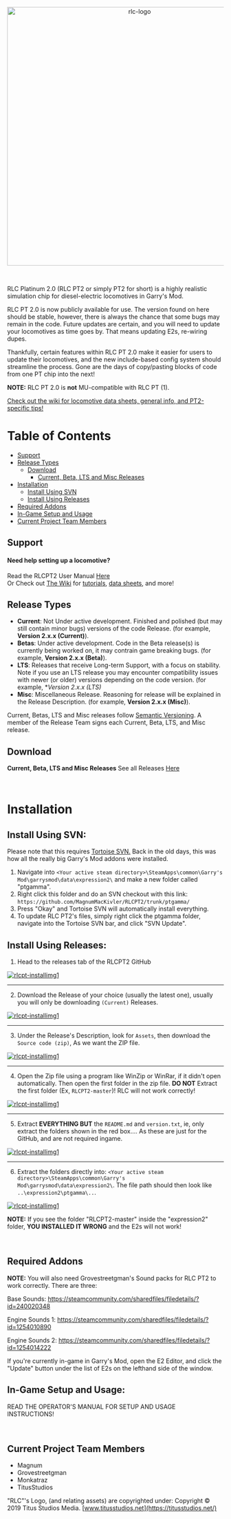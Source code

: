 <p align="center">
  <a href="https://titusstudios.net/">
    <img
      alt="rlc-logo"
      title="RLC Logo - www.titusstudios.net/"
      src="https://titusstudios.net/data/static/images/rlc-logo-new-2.png"
      width="600"
    />
  </a>
</p>

<br>



RLC Platinum 2.0 (RLC PT2 or simply PT2 for short) is a highly realistic simulation chip for diesel-electric locomotives in Garry's Mod.

RLC PT 2.0 is now publicly available for use. The version found on here should be stable, however, there is always the chance that some bugs may remain in the code. Future updates are certain, and you will need to update your locomotives as time goes by. That means updating E2s, re-wiring dupes.

Thankfully, certain features within RLC PT 2.0 make it easier for users to update their locomotives, and the new include-based config system should streamline the process. Gone are the days of copy/pasting blocks of code from one PT chip into the next!

**NOTE:** RLC PT 2.0 is **not** MU-compatible with RLC PT (1).

[Check out the wiki for locomotive data sheets, general info, and PT2-specific tips!](https://github.com/MagnumMacKivler/RLCPT2/wiki)

# Table of Contents

* [Support](#support)
* [Release Types](#release-types)
  * [Download](#download)
    * [Current, Beta, LTS and Misc Releases](#current-beta-lts-and-misc-releases)
* [Installation](#installation)
  * [Install Using SVN](#install-using-svn)
  * [Install Using Releases](#install-using-releases)
* [Required Addons](#required-addons)
* [In-Game Setup and Usage](#in-game-setup-and-usage)
* [Current Project Team Members](#current-project-team-members)


## Support
#### Need help setting up a locomotive?

Read the RLCPT2 User Manual [Here](/ptgamma/RLC_PT2_Operator_Manual.txt)
<br>
Or Check out [The Wiki](https://github.com/MagnumMacKivler/RLCPT2/wiki) for [tutorials](https://github.com/MagnumMacKivler/RLCPT2/wiki/Configuring-Locomotives-in-RLC-PT2), [data sheets](https://github.com/MagnumMacKivler/RLCPT2/wiki/Locomotive-Data-Sheets), and more!


## Release Types

* **Current**: Not Under active development. Finished and polished (but may still contain minor bugs) versions of the code Release. (for example, **Version 2.x.x (Current)**).
* **Betas**: Under active development. Code in the Beta release(s) is currently being worked on, it may contrain game breaking bugs. (for example, **Version 2.x.x (Beta)**).
* **LTS**: Releases that receive Long-term Support, with a focus on stability. Note if you use an LTS release you may encounter compatibility issues with newer (or older) versions depending on the code version. (for example, **Version 2.x.x (LTS)*
* **Misc**: Miscellaneous Release. Reasoning for release will be explained in the Release Description. (for example, **Version 2.x.x (Misc)**).

Current, Betas, LTS and Misc releases follow [Semantic Versioning](https://semver.org). A
member of the Release Team signs each Current, Beta, LTS, and Misc release.

## Download

**Current, Beta, LTS and Misc Releases**
See all Releases [Here](https://github.com/MagnumMacKivler/RLCPT2/releases)

<br>

# Installation

## Install Using SVN:

Please note that this requires [Tortoise SVN.](https://tortoisesvn.net/downloads.html) Back in the old days, this was how all the really big Garry's Mod addons were installed.

1. Navigate into `<Your active steam directory>\SteamApps\common\Garry's Mod\garrysmod\data\expression2\` and make a new folder called "ptgamma".
2. Right click this folder and do an SVN checkout with this link:
`https://github.com/MagnumMacKivler/RLCPT2/trunk/ptgamma/`
3. Press "Okay" and Tortoise SVN will automatically install everything.
4. To update RLC PT2's files, simply right click the ptgamma folder, navigate into the Tortoise SVN bar, and click "SVN Update".

## Install Using Releases:

1. Head to the releases tab of the RLCPT2 GitHub

<p align="left">
  <a href="https://titusstudios.net/data/static/images/rlcpt2_readmeimg5.jpg">
    <img
      alt="rlcpt-installimg1"
      src="https://titusstudios.net/data/static/images/rlcpt2_readmeimg5.jpg"
    />
  </a>
</p>

<hr>

2. Download the Release of your choice (usually the latest one), usually you will only be downloading `(Current)` Releases.

<p align="left">
  <a href="https://titusstudios.net/data/static/images/rlcpt2_readmeimg1.jpg">
    <img
      alt="rlcpt-installimg1"
      src="https://titusstudios.net/data/static/images/rlcpt2_readmeimg1.jpg"
    />
  </a>
</p>

<hr>

3. Under the Release's Description, look for `Assets`, then download the `Source code (zip)`, As we want the ZIP file. 

<p align="left">
  <a href="https://titusstudios.net/data/static/images/rlcpt2_readmeimg2.jpg">
    <img
      alt="rlcpt-installimg1"
      src="https://titusstudios.net/data/static/images/rlcpt2_readmeimg2.jpg"
    />
  </a>
</p>

<hr>

4. Open the Zip file using a program like WinZip or WinRar, if it didn't open automatically. Then open the first folder in the zip file. **DO NOT** Extract the first folder (Ex, `RLCPT2-master`)! RLC will not work correctly! 

<p align="left">
  <a href="https://titusstudios.net/data/static/images/rlcpt2-readme/Screenshot_4.jpg">
    <img
      alt="rlcpt-installimg1"
      src="https://titusstudios.net/data/static/images/rlcpt2-readme/Screenshot_4.jpg"
    />
  </a>
</p>

<hr>

5. Extract **EVERYTHING BUT** the `README.md` and `version.txt`, ie, only extract the folders shown in the red box.... As these are just for the GitHub, and are not required ingame.

<p align="left">
  <a href="https://titusstudios.net/data/static/images/rlcpt2-readme/Screenshot_5.jpg">
    <img
      alt="rlcpt-installimg1"
      src="https://titusstudios.net/data/static/images/rlcpt2-readme/Screenshot_5.jpg"
    />
  </a>
</p>

<hr>

6. Extract the folders directly into: `<Your active steam directory>\SteamApps\common\Garry's Mod\garrysmod\data\expression2\`.
The file path should then look like `..\expression2\ptgamma\..`.

<p align="left">
  <a href="https://titusstudios.net/data/static/images/rlcpt2_readmeimg7.jpg">
    <img
      alt="rlcpt-installimg1"
      src="https://titusstudios.net/data/static/images/rlcpt2_readmeimg7.jpg"
    />
  </a>
</p>

**NOTE:** If you see the folder "RLCPT2-master" inside the "expression2" folder, **YOU INSTALLED IT WRONG** and the E2s will not work!

<br>

## Required Addons

**NOTE:** You will also need Grovestreetgman's Sound packs for RLC PT2 to work correctly. There are three:

Base Sounds: https://steamcommunity.com/sharedfiles/filedetails/?id=240020348

Engine Sounds 1: https://steamcommunity.com/sharedfiles/filedetails/?id=1254010890

Engine Sounds 2: https://steamcommunity.com/sharedfiles/filedetails/?id=1254014222

If you're currently in-game in Garry's Mod, open the E2 Editor, and click the "Update" button under the list of E2s on the lefthand side of the window.

## In-Game Setup and Usage:

READ THE OPERATOR'S MANUAL FOR SETUP AND USAGE INSTRUCTIONS!

<br>

## Current Project Team Members

 * Magnum
 * Grovestreetgman
 * Monkatraz
 * TitusStudios

"RLC"'s Logo, (and relating assets) are copyrighted under: Copyright © 2019 Titus Studios Media. [www.titusstudios.net](https://titusstudios.net/)
